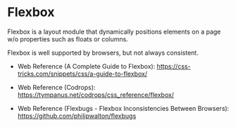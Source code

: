 # Flexbox

Flexbox is a layout module that dynamically positions elements on a page w/o properties such as floats or columns. 

Flexbox is well supported by browsers, but not always consistent.

  * Web Reference (A Complete Guide to Flexbox): https://css-tricks.com/snippets/css/a-guide-to-flexbox/

  * Web Reference (Codrops): https://tympanus.net/codrops/css_reference/flexbox/

  * Web Reference (Flexbugs - Flexbox Inconsistencies Between Browsers): https://github.com/philipwalton/flexbugs 